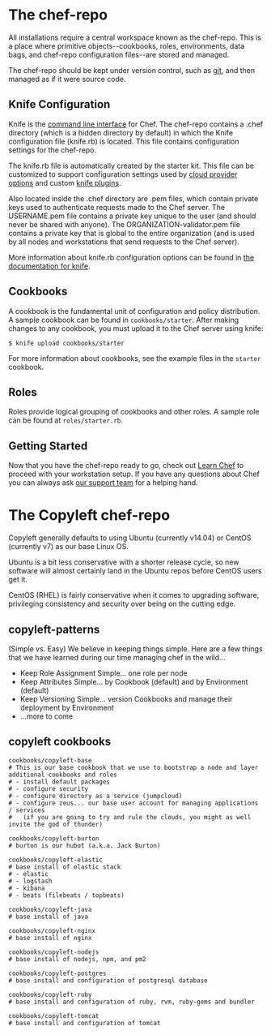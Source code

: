 The chef-repo
===============
All installations require a central workspace known as the chef-repo. This is a place where primitive objects--cookbooks, roles, environments, data bags, and chef-repo configuration files--are stored and managed.

The chef-repo should be kept under version control, such as [git](http://git-scm.org), and then managed as if it were source code.

Knife Configuration
-------------------
Knife is the [command line interface](https://docs.chef.io/knife.html) for Chef. The chef-repo contains a .chef directory (which is a hidden directory by default) in which the Knife configuration file (knife.rb) is located. This file contains configuration settings for the chef-repo.

The knife.rb file is automatically created by the starter kit. This file can be customized to support configuration settings used by [cloud provider options](https://docs.chef.io/plugin_knife.html) and custom [knife plugins](https://docs.chef.io/plugin_knife_custom.html).

Also located inside the .chef directory are .pem files, which contain private keys used to authenticate requests made to the Chef server. The USERNAME.pem file contains a private key unique to the user (and should never be shared with anyone). The ORGANIZATION-validator.pem file contains a private key that is global to the entire organization (and is used by all nodes and workstations that send requests to the Chef server).

More information about knife.rb configuration options can be found in [the documentation for knife](https://docs.chef.io/config_rb_knife.html).

Cookbooks
---------
A cookbook is the fundamental unit of configuration and policy distribution. A sample cookbook can be found in `cookbooks/starter`. After making changes to any cookbook, you must upload it to the Chef server using knife:

    $ knife upload cookbooks/starter

For more information about cookbooks, see the example files in the `starter` cookbook.

Roles
-----
Roles provide logical grouping of cookbooks and other roles. A sample role can be found at `roles/starter.rb`.

Getting Started
-------------------------
Now that you have the chef-repo ready to go, check out [Learn Chef](https://learn.chef.io/) to proceed with your workstation setup. If you have any questions about Chef you can always ask [our support team](https://www.chef.io/support/) for a helping hand.


The Copyleft chef-repo
=======================

Copyleft generally defaults to using Ubuntu (currently v14.04) or CentOS (currently v7) as our base Linux OS.

Ubuntu is a bit less conservative with a shorter release cycle, so new software will almost certainly land in the Ubuntu repos before CentOS users get it.

CentOS (RHEL) is fairly conservative when it comes to upgrading software, privileging consistency and security over being on the cutting edge.

copyleft-patterns
-----------------------
(Simple vs. Easy)
We believe in keeping things simple.
Here are a few things that we have learned during our time managing chef in the wild...

- Keep Role Assignment Simple... one role per node
- Keep Attributes Simple... by Cookbook (default) and by Environment (default)
- Keep Versioning Simple... version Cookbooks and manage their deployment by Environment
- ...more to come


copyleft cookbooks
-----------------------

    cookbooks/copyleft-base
    # This is our base cookbook that we use to bootstrap a node and layer additional cookbooks and roles
    # - install default packages
    # - configure security
    # - configure directory as a service (jumpcloud)
    # - configure zeus... our base user account for managing applications / services
    #   (if you are going to try and rule the clouds, you might as well invite the god of thunder)

    cookbooks/copyleft-burton
    # burton is our hubot (a.k.a. Jack Burton)

    cookbooks/copyleft-elastic
    # base install of elastic stack
    # - elastic
    # - logstash
    # - kibana
    # - beats (filebeats / topbeats)

    cookbooks/copyleft-java     
    # base install of java

    cookbooks/copyleft-nginx
    # base install of nginx

    cookbooks/copyleft-nodejs
    # base install of nodejs, npm, and pm2

    cookbooks/copyleft-postgres
    # base install and configuration of postgresql database

    cookbooks/copyleft-ruby
    # base install and configuration of ruby, rvm, ruby-gems and bundler

    cookbooks/copyleft-tomcat
    # base install and configuration of tomcat
